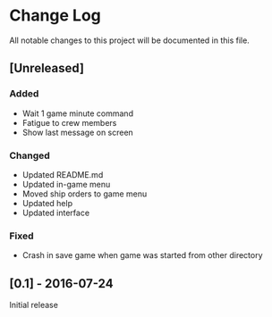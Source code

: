 # Change Log
All notable changes to this project will be documented in this file.

## [Unreleased]

### Added
- Wait 1 game minute command
- Fatigue to crew members
- Show last message on screen

### Changed
- Updated README.md
- Updated in-game menu
- Moved ship orders to game menu
- Updated help
- Updated interface

### Fixed
- Crash in save game when game was started from other directory

## [0.1] - 2016-07-24
Initial release
